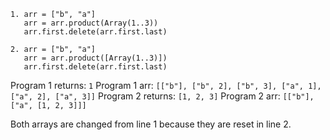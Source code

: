 ```
1. arr = ["b", "a"]
   arr = arr.product(Array(1..3))
   arr.first.delete(arr.first.last)

2. arr = ["b", "a"]
   arr = arr.product([Array(1..3)])
   arr.first.delete(arr.first.last)
   ```

   Program 1 returns: `1`
   Program 1 arr:  `[["b"], ["b", 2], ["b", 3], ["a", 1], ["a", 2], ["a", 3]]`
   Program 2 returns: `[1, 2, 3]`
   Program 2 arr:  `[["b"], ["a", [1, 2, 3]]]`

   Both arrays are changed from line 1 because they are reset in line 2.
